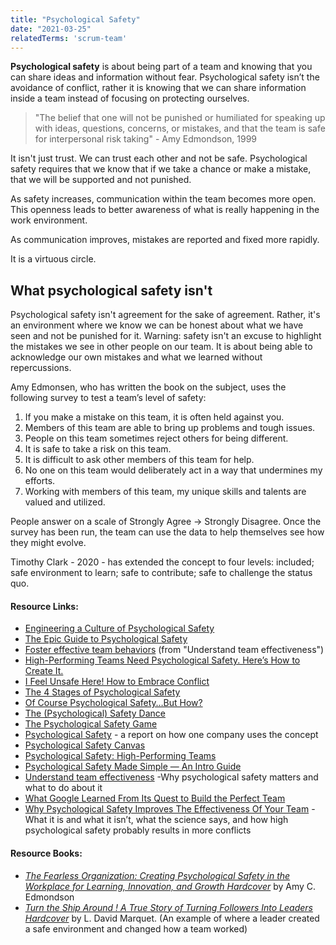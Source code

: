 ```yaml
---
title: "Psychological Safety"
date: "2021-03-25"
relatedTerms: 'scrum-team'
---
```


**Psychological safety** is about being part of a team and knowing that you can share ideas and information without fear. Psychological safety isn’t the avoidance of conflict, rather it is knowing that we can share information inside a team instead of focusing on protecting ourselves.

> "The belief that one will not be punished or humiliated for speaking up with ideas, questions, concerns, or mistakes, and that the team is safe for interpersonal risk taking" - Amy Edmondson, 1999

It isn't just trust. We can trust each other and not be safe. Psychological safety requires that we know that if we take a chance or make a mistake, that we will be supported and not punished.

As safety increases, communication within the team becomes more open. This openness leads to better awareness of what is really happening in the work environment.

As communication improves, mistakes are reported and fixed more rapidly.

It is a virtuous circle.

## What psychological safety isn't

Psychological safety isn't agreement for the sake of agreement. Rather, it's an environment where we know we can be honest about what we have seen and not be punished for it. Warning: safety isn't an excuse to highlight the mistakes we see in other people on our team. It is about being able to acknowledge our own mistakes and what we learned without repercussions.

Amy Edmonsen, who has written the book on the subject, uses the following survey to test a team’s level of safety:

1. If you make a mistake on this team, it is often held against you.
2. Members of this team are able to bring up problems and tough issues.
3. People on this team sometimes reject others for being different.
4. It is safe to take a risk on this team.
5. It is difficult to ask other members of this team for help.
6. No one on this team would deliberately act in a way that undermines my efforts.
7. Working with members of this team, my unique skills and talents are valued and utilized.

People answer on a scale of Strongly Agree -> Strongly Disagree. Once the survey has been run, the team can use the data to help themselves see how they might evolve.

Timothy Clark - 2020 - has extended the concept to four levels: included; safe environment to learn; safe to contribute; safe to challenge the status quo.

#### Resource Links:

- [Engineering a Culture of Psychological Safety](https://blog.intercom.com/psychological-safety/)
- [The Epic Guide to Psychological Safety](https://www.linkedin.com/pulse/epic-guide-psychological-safety-michael-de-la-maza-phd-cec/)
- [Foster effective team behaviors](https://rework.withgoogle.com/en/guides/understanding-team-effectiveness#foster-effective-team-behaviors) (from "Understand team effectiveness")
- [High-Performing Teams Need Psychological Safety. Here’s How to Create It.](https://hbr.org/2017/08/high-performing-teams-need-psychological-safety-heres-how-to-create-it)
- [I Feel Unsafe Here! How to Embrace Conflict](https://kasperowski.com/i-feel-unsafe-here/)
- [The 4 Stages of Psychological Safety](https://www.infoq.com/articles/book-stages-psychological-safety/)
- [Of Course Psychological Safety…But How?](https://medium.com/@johnpcutler/of-course-psychological-safety-but-how-21adb8d97ba7)
- [The (Psychological) Safety Dance](https://hackernoon.com/the-psychological-safety-dance-9913745d7d8)
- [The Psychological Safety Game](https://agilepeople.com/psysafegame/)
- [Psychological Safety](https://medium.com/ingeniouslysimple/psychological-safety-16c6977dbaa4) - a report on how one company uses the concept
- [Psychological Safety Canvas](https://www.thevisualfacilitator.co.uk/blog/psychological-safety-canvas)
- [Psychological Safety: High-Performing Teams](https://psychsafety.co.uk/high-performing-teams/)
- [Psychological Safety Made Simple — An Intro Guide](https://www.fearlessculture.design/blog-posts/high-performing-teams-need-psychological-safety)
- [Understand team effectiveness](https://rework.withgoogle.com/en/guides/understanding-team-effectiveness#introduction) -Why psychological safety matters and what to do about it
- [What Google Learned From Its Quest to Build the Perfect Team](https://www.nytimes.com/2016/02/28/magazine/what-google-learned-from-its-quest-to-build-the-perfect-team.html)
- [Why Psychological Safety Improves The Effectiveness Of Your Team](https://medium.com/the-liberators/why-psychological-safety-improves-the-effectiveness-of-your-team-7592d76f3c9b) - What it is and what it isn’t, what the science says, and how high psychological safety probably results in more conflicts

#### Resource Books:

- [_The Fearless Organization: Creating Psychological Safety in the Workplace for Learning, Innovation, and Growth Hardcover_](https://www.amazon.ca/Fearless-Organization-Psychological-Workplace-Innovation/dp/1119477247/&tag=notesfromatoo-20) by Amy C. Edmondson
- [_Turn the Ship Around ! A True Story of Turning Followers Into Leaders Hardcover_](https://www.amazon.ca/Around-Story-Turning-Followers-Leaders/dp/1591846404/&tag=notesfromatoo-20) by L. David Marquet. (An example of where a leader created a safe environment and changed how a team worked)

